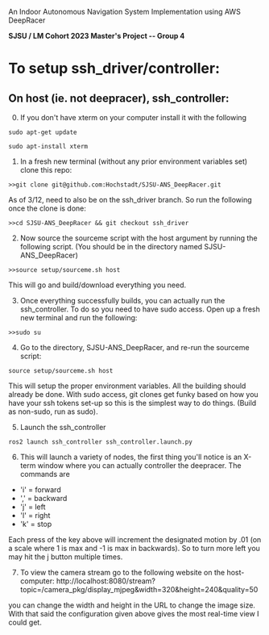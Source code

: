 An Indoor Autonomous Navigation System Implementation using AWS DeepRacer  

**SJSU / LM Cohort 2023 Master's Project -- Group 4**



# To setup ssh_driver/controller:

## On host (ie. not deepracer), ssh_controller:
0. If you don't have xterm on your computer install it with the following

```
sudo apt-get update

sudo apt-install xterm
```
1. In a fresh new terminal (without any prior environment variables set) clone this repo: 

```>>git clone git@github.com:Hochstadt/SJSU-ANS_DeepRacer.git```

As of 3/12, need to also be on the ssh_driver branch. So run the following once the clone
is done:

```>>cd SJSU-ANS_DeepRacer && git checkout ssh_driver```

2. Now source the sourceme script with the host argument by running the following script. 
(You should be in the directory named SJSU-ANS_DeepRacer)

```>>source setup/sourceme.sh host ```

This will go and build/download everything you need.

3. Once everything successfully builds, you can actually run the ssh_controller. To do so
you need to have sudo access. Open up a fresh new terminal and run the following:

```>>sudo su```

4. Go to the directory, SJSU-ANS_DeepRacer, and re-run the sourceme script:

```source setup/sourceme.sh host```

This will setup the proper environment variables. All the building should already
be done. With sudo access, git clones get funky based on how you have your ssh
tokens set-up so this is the simplest way to do things. (Build as non-sudo, run
as sudo).

5. Launch the ssh_controller

```ros2 launch ssh_controller ssh_controller.launch.py```

6. This will launch a variety of nodes, the first thing you'll notice is
an X-term window where you can actually controller the deepracer. The commands
are 
- 'i' = forward
- ',' = backward
- 'j' = left
- 'l' = right
- 'k' = stop

Each press of the key above will increment the designated motion by .01 (on a scale
where 1 is max and -1 is max in backwards). So to turn more left you may hit the
j button multiple times. 

7. To view the camera stream go to the following website on the host-computer:
http://localhost:8080/stream?topic=/camera_pkg/display_mjpeg&width=320&height=240&quality=50

you can change the width and height in the URL to change the image size. With that said the
configuration given above gives the most real-time view I could get.


